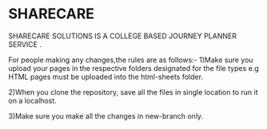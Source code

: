 # SHARECARE
SHARECARE SOLUTIONS IS A COLLEGE BASED JOURNEY PLANNER SERVICE .

For people making any changes,the rules are as follows:-
1)Make sure you upload your pages in the respective folders designated for the file types e.g HTML pages must be 
uploaded into the html-sheets folder.

2)When you clone the repository, save all the files in single location to run it on a localhost.

3)Make sure you make all the changes in new-branch only.

